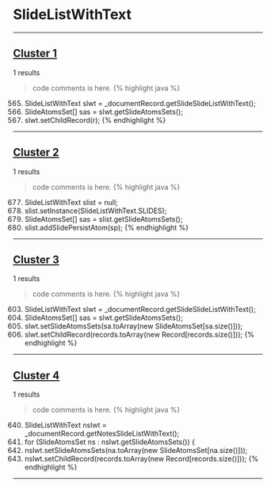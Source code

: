 # SlideListWithText

***

## [Cluster 1](./1)
1 results
> code comments is here.
{% highlight java %}
565. SlideListWithText slwt = _documentRecord.getSlideSlideListWithText();
566. SlideAtomsSet[] sas = slwt.getSlideAtomsSets();
582. slwt.setChildRecord(r);
{% endhighlight %}

***

## [Cluster 2](./2)
1 results
> code comments is here.
{% highlight java %}
677. SlideListWithText slist = null;
686.   slist.setInstance(SlideListWithText.SLIDES);
694. SlideAtomsSet[] sas = slist.getSlideAtomsSets();
718. slist.addSlidePersistAtom(sp);
{% endhighlight %}

***

## [Cluster 3](./3)
1 results
> code comments is here.
{% highlight java %}
603. SlideListWithText slwt = _documentRecord.getSlideSlideListWithText();
604. SlideAtomsSet[] sas = slwt.getSlideAtomsSets();
630.   slwt.setSlideAtomsSets(sa.toArray(new SlideAtomsSet[sa.size()]));
631.   slwt.setChildRecord(records.toArray(new Record[records.size()]));
{% endhighlight %}

***

## [Cluster 4](./4)
1 results
> code comments is here.
{% highlight java %}
640. SlideListWithText nslwt = _documentRecord.getNotesSlideListWithText();
643. for (SlideAtomsSet ns : nslwt.getSlideAtomsSets()) {
654.   nslwt.setSlideAtomsSets(na.toArray(new SlideAtomsSet[na.size()]));
655.   nslwt.setChildRecord(records.toArray(new Record[records.size()]));
{% endhighlight %}

***

